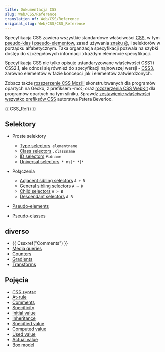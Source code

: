 ```yaml
---
title: Dokumentacja CSS
slug: Web/CSS/Reference
translation_of: Web/CSS/Reference
original_slug: Web/CSS/CSS_Reference
---
```

Specyfikacja CSS zawiera wszystkie standardowe właściwości [CSS](/pl/docs/CSS "CSS"), w tym  [pseudo-klas](/pl/docs/CSS/Pseudo-classes) i [pseudo-elementow](/pl/docs/CSS/Pseudo-elements), zasad używania [znaku @](/pl/docs/CSS/At-rule), i selektorów w porządku alfabetycznym. Taka organizacja specyfikacji pozwala na szybki dostęp do szczegółowych informacji o każdym elemencie specyfikacji.

Specyfikacja CSS nie tylko opisuje ustandaryzowane właściwości CSS1 i CSS2.1, ale odnosi się również do specyfikacji najnowszej wersji - [CSS3](/en/CSS/CSS3 "CSS3"), zarówno elementów w fazie koncepcji jak i elementów zatwierdzonych.

Zobacz także [rozszerzenie CSS Mozilli](/pl/docs/CSS/CSS_Reference/Mozilla_Extensions) skonstrułowanych dla programów opartych na Gecko, z prefiksem -moz; oraz [rozszerzenia CSS WebKit](/pl/docs/CSS/CSS_Reference/Webkit_Extensions) dla programów opartych na tym silniku. Sprawdź [zestawienie właściwości wszystko prefiksów CSS](http://peter.sh/experiments/vendor-prefixed-css-property-overview/) autorstwa Petera Beverloo.



{{ CSS_Ref() }}

## Selektory

- Proste selektory

  - [Type selectors](/pl/docs/CSS/Type_selectors "Type selectors")` elementname`
  - [Class selectors](/pl/docs/CSS/Class_selectors "Class selectors") `.classname`
  - [ID selectors](/pl/docs/CSS/ID_selectors "ID selectors") `#idname`
  - [Universal selectors](/pl/docs/CSS/Universal_selectors "Universal selectors")` * ns|* *|*`

- Połączenia

  - [Adjacent sibling selectors](/pl/docs/CSS/Adjacent_sibling_selectors "Adjacent sibling selectors") `A + B`
  - [General sibling selectors](/pl/docs/CSS/General_sibling_selectors "General sibling selectors") `A ~ B`
  - [Child selectors](/pl/docs/CSS/Child_selectors "Child selectors") `A > B`
  - [Descendant selectors](/pl/docs/CSS/Descendant_selectors "Descendant selectors") `A B`

- [Pseudo-elements](/pl/docs/CSS/Pseudo-elements "Pseudo-elements")
- [Pseudo-classes](/pl/docs/CSS/Pseudo-classes "Pseudo-classes")

## diverso

- {{ Cssxref("Comments") }}
- [Media queries](/pl/docs/CSS/Media_queries "How to use media queries")
- [Counters](/pl/docs/CSS_Counters "How to use CSS Counters")
- [Gradients](/pl/docs/CSS/Using_CSS_gradients "How to use CSS gradients")
- [Transforms](/pl/docs/CSS/Using_CSS_transforms "How to use CSS transforms")

## Pojęcia

- [CSS syntax](/pl/docs/CSS/Syntax "Syntax")
- [At-rule](/pl/docs/CSS/At-rule "At-rule")
- [Comments](/pl/docs/CSS/Comments 'Comments"')
- [Specificity](/pl/docs/CSS/Specificity "Specificity")
- [Initial value](/pl/docs/CSS/initial_value "Initial value")
- [Inheritance](/pl/docs/CSS/inheritance "Inheritance")
- [Specified value](/pl/docs/CSS/specified_value "Specified value")
- [Computed value](/pl/docs/CSS/computed_value "Computed value")
- [Used value](/pl/docs/CSS/used_value "Used value")
- [Actual value](/pl/docs/CSS/actual_value "Actual value")
- [Box model](/pl/docs/CSS/box_model "Box model")
